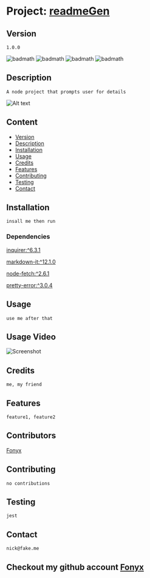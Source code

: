 # Project: [readmeGen](https://github.com/Fonyx/readmeGen)

## Version

```1.0.0  ```

![badmath](https://img.shields.io/github/license/Fonyx/readmeGen)  ![badmath](https://img.shields.io/github/languages/count/Fonyx/readmeGen)  ![badmath](https://img.shields.io/github/commit-activity/m/Fonyx/readmeGen)  ![badmath](https://img.shields.io/github/contributors/Fonyx/readmeGen)  

## Description

```A node project that prompts user for details  ```

![Alt text](https://github.com/Fonyx/readmeGen/blob/main/assets/images/screenshot.PNG?raw=true "project screenshot")  

## Content 

- [Version](#version)
- [Description](#description)
- [Installation](#installation)
- [Usage](#usage)
- [Credits](#credits)
- [Features](#features)
- [Contributing](#contributing)
- [Testing](#testing)
- [Contact](#contact)


## Installation

```insall me then run  ```



### Dependencies  

[inquirer:^6.3.1](https://www.npmjs.com/package/inquirer)

[markdown-it:^12.1.0](https://www.npmjs.com/package/markdown-it)

[node-fetch:^2.6.1](https://www.npmjs.com/package/node-fetch)

[pretty-error:^3.0.4](https://www.npmjs.com/package/pretty-error)



## Usage

```use me after that  ```

## Usage Video

![Screenshot](https://github.com/Fonyx/readmeGen/blob/main/assets/images/screencap.gif?raw=true "usage screencap")  

## Credits

```me, my friend  ```

## Features

```feature1, feature2  ```

## Contributors 

[Fonyx](https://github.com/Fonyx)

## Contributing

```no contributions  ```

## Testing

```jest  ```

## Contact

```nick@fake.me  ```



## Checkout my github account [Fonyx](https://github.com/Fonyx)



